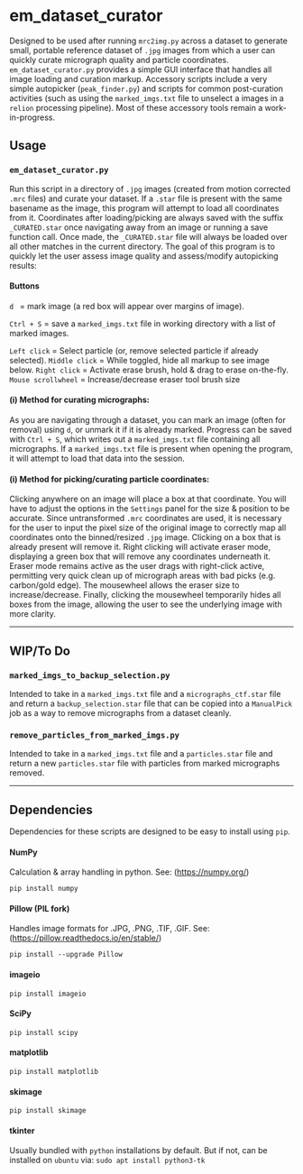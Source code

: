 # em_dataset_curator
Designed to be used after running `mrc2img.py` across a dataset to generate small, portable reference dataset of `.jpg` images from which a user can quickly curate micrograph quality and particle coordinates. `em_dataset_curator.py` provides a simple GUI interface that handles all image loading and curation markup. Accessory scripts include a very simple autopicker (`peak_finder.py`) and scripts for common post-curation activities (such as using the `marked_imgs.txt` file to unselect a images in a `relion` processing pipeline). Most of these accessory tools remain a work-in-progress.

## Usage

### `em_dataset_curator.py`
Run this script in a directory of `.jpg` images (created from motion corrected `.mrc` files) and curate your dataset. If a `.star` file is present with the same basename as the image, this program will attempt to load all coordinates from it. Coordinates after loading/picking are always saved with the suffix `_CURATED.star` once navigating away from an image or running a save function call. Once made, the `_CURATED.star` file will always be loaded over all other matches in the current directory. The goal of this program is to quickly let the user assess image quality and assess/modify autopicking results:
#### Buttons
`d ` = mark image (a red box will appear over margins of image).

`Ctrl + S` = save a `marked_imgs.txt` file in working directory with a list of marked images. 

`Left click` = Select particle (or, remove selected particle if already selected).
`Middle click` = While toggled, hide all markup to see image below.
`Right click` = Activate erase brush, hold & drag to erase on-the-fly.
`Mouse scrollwheel` = Increase/decrease eraser tool brush size

#### (i) Method for curating micrographs:
As you are navigating through a dataset, you can mark an image (often for removal) using `d`, or unmark it if it is already marked. Progress can be saved with `Ctrl + S`, which writes out a `marked_imgs.txt` file containing all micrographs. If a `marked_imgs.txt` file is present when opening the program, it will attempt to load that data into the session.
#### (i) Method for picking/curating particle coordinates:
Clicking anywhere on an image will place a box at that coordinate. You will have to adjust the options in the `Settings` panel for the size & position to be accurate. Since untransformed `.mrc` coordinates are used, it is necessary for the user to input the pixel size of the original image to correctly map all coordinates onto the binned/resized `.jpg` image. 
Clicking on a box that is already present will remove it. Right clicking will activate eraser mode, displaying a green box that will remove any coordinates underneath it. Eraser mode remains active as the user drags with right-click active, permitting very quick clean up of micrograph areas with bad picks (e.g. carbon/gold edge). The mousewheel allows the eraser size to increase/decrease. Finally, clicking the mousewheel temporarily hides all boxes from the image, allowing the user to see the underlying image with more clarity.

-----
## WIP/To Do
### `marked_imgs_to_backup_selection.py`
Intended to take in a `marked_imgs.txt` file and a `micrographs_ctf.star` file and return a `backup_selection.star` file that can be copied into a `ManualPick` job as a way to remove micrographs from a dataset cleanly. 


### `remove_particles_from_marked_imgs.py`
Intended to take in a `marked_imgs.txt` file and a `particles.star` file and return a new `particles.star` file with particles from marked micrographs removed. 

-----
## Dependencies
Dependencies for these scripts are designed to be easy to install using `pip`.

#### NumPy
Calculation & array handling in python. See: (https://numpy.org/)

`pip install numpy`

#### Pillow (PIL fork)  
Handles image formats for .JPG, .PNG, .TIF, .GIF. See: (https://pillow.readthedocs.io/en/stable/)  

`pip install --upgrade Pillow`

#### imageio


`pip install imageio`

#### SciPy


`pip install scipy`

#### matplotlib


`pip install matplotlib`

#### skimage


`pip install skimage`

#### tkinter
Usually bundled with `python` installations by default. But if not, can be installed on `ubuntu` via:
`sudo apt install python3-tk`


